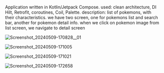 Application written in Kotlin/Jetpack Compose. 
used: clean architecture, DI Hilt, Retrofit, coroutines, Coil, Palette.
description: list of pokemons, with their characteristics. we have two screen, one for pokemons list and search bar, another for pokemon detail info. when we click on pokemon image from list screen, we navigate to detail screen

![Screenshot_20240509-170828__01](https://github.com/No-Bel/Pokedex_JC/assets/74195153/ebb0b6e6-9311-4827-99aa-1f1ddee6a01d)

![Screenshot_20240509-171005](https://github.com/No-Bel/Pokedex_JC/assets/74195153/976455e1-a0f9-4602-8d6b-66bfba571392)

![Screenshot_20240509-171021](https://github.com/No-Bel/Pokedex_JC/assets/74195153/90d09d28-bedf-4086-9ce5-af4c820afe08)

![Screenshot_20240509-172658](https://github.com/No-Bel/Pokedex_JC/assets/74195153/0a11c828-70ab-4a7f-85bb-a8b8cbe095f1)
